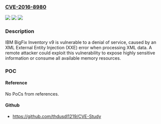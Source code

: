 ### [CVE-2016-8980](https://cve.mitre.org/cgi-bin/cvename.cgi?name=CVE-2016-8980)
![](https://img.shields.io/static/v1?label=Product&message=BigFix%20Inventory&color=blue)
![](https://img.shields.io/static/v1?label=Version&message=n%2Fa&color=blue)
![](https://img.shields.io/static/v1?label=Vulnerability&message=Obtain%20Information&color=brighgreen)

### Description

IBM BigFix Inventory v9 is vulnerable to a denial of service, caused by an XML External Entity Injection (XXE) error when processing XML data. A remote attacker could exploit this vulnerability to expose highly sensitive information or consume all available memory resources.

### POC

#### Reference
No PoCs from references.

#### Github
- https://github.com/thdusdl1219/CVE-Study

